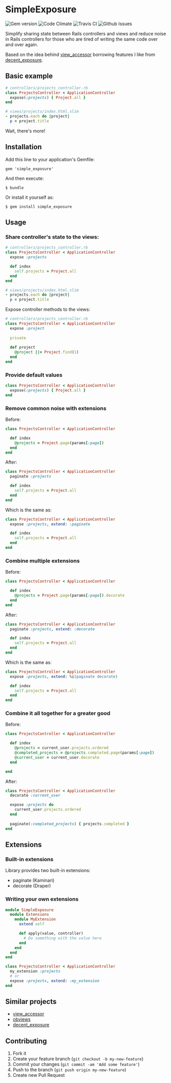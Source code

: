 # SimpleExposure

![Gem version](http://img.shields.io/gem/v/simple_exposure.svg)
![Code Climate](http://img.shields.io/codeclimate/github/mikekreeki/simple_exposure.svg)
![Travis CI](http://img.shields.io/travis/mikekreeki/simple_exposure.svg)
![Github Issues](http://img.shields.io/github/issues/mikekreeki/simple_exposure.svg)

Simplify sharing state between Rails controllers and views and reduce noise in Rails controllers for those who are tired of writing the same code over and over again.

Based on the idea behind [view_accessor](https://github.com/invisiblefunnel/view_accessor) borrowing features I like from [decent_exposure](https://github.com/voxdolo/decent_exposure).

## Basic example

```ruby
# controllers/projects_controller.rb
class ProjectsController < ApplicationController
  expose(:projects) { Project.all }
end

# views/projects/index.html.slim
- projects.each do |project|
  p = project.title
```

Wait, there's  more!

## Installation

Add this line to your application's Gemfile:

    gem 'simple_exposure'

And then execute:

    $ bundle

Or install it yourself as:

    $ gem install simple_exposure

## Usage

### Share controller's state to the views:

```ruby
# controllers/projects_controller.rb
class ProjectsController < ApplicationController
  expose :projects

  def index
    self.projects = Project.all
  end
end

# views/projects/index.html.slim
- projects.each do |project|
  p = project.title
```

Expose controller methods to the views:

```ruby
# controllers/projects_controller.rb
class ProjectsController < ApplicationController
  expose :project
  
  private
  
  def project
    @project ||= Project.find(1)
  end
end
```

### Provide default values

```ruby
class ProjectsController < ApplicationController
  expose(:projects) { Project.all }
end
```

### Remove common noise with extensions

Before:

```ruby
class ProjectsController < ApplicationController

  def index
    @projects = Project.page(params[:page])
  end
end
```

After:

```ruby
class ProjectsController < ApplicationController
  paginate :projects

  def index
    self.projects = Project.all
  end
end
```

Which is the same as:

```ruby
class ProjectsController < ApplicationController
  expose :projects, extend: :paginate

  def index
    self.projects = Project.all
  end
end
```

### Combine multiple extensions

Before:

```ruby
class ProjectsController < ApplicationController

  def index
    @projects = Project.page(params[:page]).decorate
  end
end
```

After:

```ruby
class ProjectsController < ApplicationController
  paginate :projects, extend: :decorate

  def index
    self.projects = Project.all
  end
end
```

Which is the same as:

```ruby
class ProjectsController < ApplicationController
  expose :projects, extend: %i(paginate decorate)

  def index
    self.projects = Project.all
  end
end
```

### Combine it all together for a greater good

Before:

```ruby
class ProjectsController < ApplicationController

  def index
    @projects = current_user.projects.ordered
    @completed_projects = @projects.completed.page(params[:page])
    @current_user = current_user.decorate
  end

end
```

After:

```ruby
class ProjectsController < ApplicationController
  decorate :current_user

  expose :projects do
    current_user.projects.ordered 
  end
  
  paginate(:completed_projects) { projects.completed }
end
```

## Extensions

### Built-in extensions

Library provides two built-in extensions:

+ paginate (Kaminari)
+ decorate (Draper)

### Writing your own extensions

```ruby
module SimpleExposure
  module Extensions
    module MyExtension
      extend self

      def apply(value, controller)
        # Do something with the value here
      end
    end
  end
end

class ProjectsController < ApplicationController
  my_extension :projects
  # or
  expose :projects, extend: :my_extension
end
```

## Similar projects

+ [view_accessor](https://github.com/invisiblefunnel/view_accessor)
+ [obviews](https://github.com/elia/obviews)
+ [decent_exposure](https://github.com/voxdolo/decent_exposure)

## Contributing

1. Fork it
2. Create your feature branch (`git checkout -b my-new-feature`)
3. Commit your changes (`git commit -am 'Add some feature'`)
4. Push to the branch (`git push origin my-new-feature`)
5. Create new Pull Request
